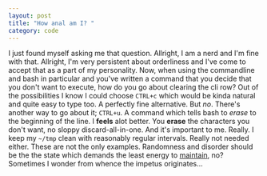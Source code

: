 ```yaml
---
layout: post
title: "How anal am I? "
category: code
---
```


I just found myself asking me that question. Allright, I am a nerd and
I'm fine with that. Allright, I'm very persistent about orderliness
and I've come to accept that as a part of my personality. Now, when
using the commandline and bash in particular and you've written a
command that you decide that you don't want to execute, how do you go
about clearing the cli row? Out of the possibilities I know I could
choose ``CTRL+c`` which would be kinda natural and quite easy to type
too. A perfectly fine alternative. But *no*. There's another way to go
about it; ``CTRL+u``. A command which tells bash to *erase* to the
beginning of the line. I <strong>feels</strong> alot better. You
<strong>erase</strong> the characters you don't want, no sloppy
discard-all-in-one. And it's important to me. Really. I keep my
``~/tmp`` clean with reasonably regular intervals. Really not needed
either. These are not the only examples. Randomness and disorder
should be the the state which demands the least energy to <a
href="http://en.wikipedia.org/wiki/Entropy">maintain</a>, no?
Sometimes I wonder from whence the impetus originates...
